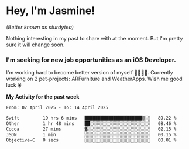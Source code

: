 # Hey, I'm Jasmine!
_(Better known as sturdytea)_

Nothing interesting in my past to share with at the moment. 
But I'm pretty sure it will change soon.

### I'm seeking for new job opportunities as an iOS Developer. 

I'm working hard to become better version of myself 🙇‍♀🏋️‍♀️. 
Currently working on 2 pet-projects: ARFurniture and WeatherApps. 
Wish me good luck 🍀

**My Activity for the past week**

<!--START_SECTION:waka-->

```txt
From: 07 April 2025 - To: 14 April 2025

Swift         19 hrs 6 mins   ██████████████████████▒░░   89.22 %
Other         1 hr 48 mins    ██░░░░░░░░░░░░░░░░░░░░░░░   08.46 %
Cocoa         27 mins         ▓░░░░░░░░░░░░░░░░░░░░░░░░   02.15 %
JSON          1 min           ░░░░░░░░░░░░░░░░░░░░░░░░░   00.15 %
Objective-C   0 secs          ░░░░░░░░░░░░░░░░░░░░░░░░░   00.01 %
```

<!--END_SECTION:waka-->
